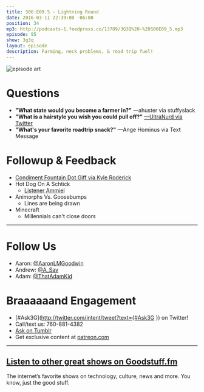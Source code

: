 ```yaml
---
title: S06:E09.5 - Lightning Round
date: 2016-03-11 22:39:00 -06:00
position: 34
mp3: http://podcasts-1.feedpress.co/13789/3G3Q%20-%20S06E09_5.mp3
episode: 95
show: 3g3q
layout: episode
description: Farming, neck problems, & road trip fuel!
---
```


![episode art][1]

# Questions

* **"What state would you become a farmer in?"** —ahuster via stuffyslack
* **"What is a hairstyle you wish you could pull off?"** [—UltraNurd via Twitter][2]
* **"What's your favorite roadtrip snack?"** —Ange Hominus via Text Message

# Followup & Feedback

* [Condiment Fountain Dot Giff via Kyle Roderick][3]
* Hot Dog On A Schtick
    * [Listener Ammiel][4]
* Animorphs Vs. Goosebumps
    * Lines are being drawn
* Minecraft
    * Millennials can't close doors

***

# Follow Us
* Aaron: [@AaronLMGoodwin](http://twitter.com/aaronlmgoodwin)
* Andrew: [@A_Sav](http://twitter.com/a_sav)
* Adam: [@ThatAdamKid](http://twitter.com/thatadamkid)

# Braaaaaand Engagement
* [#Ask3G](http://twitter.com/intent/tweet?text={#Ask3G }) on Twitter!
* Call/text us: 760-881-4382
* [Ask on Tumblr](http://3g3q.co/ask)
* Get exclusive content at [patreon.com](http://www.patreon.com/3g3q)

***

## [Listen to other great shows on Goodstuff.fm](http://goodstuff.fm/)
The internet’s favorite shows on technology, culture, news and more. You know, just the good stuff.

[1]: http://l.gdwn.co/1jkmQ.jpg
[2]: https://twitter.com/12884962/status/705169310243807233
[3]: http://l.gdwn.co/1lEQZ.GIF
[4]: https://twitter.com/ammisalami/status/707306338389372928
[5]: http://twitter.com/aaronlmgoodwin
[6]: http://twitter.com/a_sav
[7]: http://twitter.com/thatadamkid
[8]: http://3g3q.co/ask
[9]: http://www.patreon.com/3g3q
[10]: http://goodstuff.fm/3g3q/
